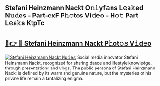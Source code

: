 ## Stefani Heinzmann Nackt O𝚗𝚕yf𝚊ns L𝚎a𝚔ed N𝚞𝚍es - Part-cxF P𝚑𝚘tos Vi𝚍𝚎o - H𝚘𝚝 Part L𝚎a𝚔s KtpTc

# <h2><a href="http://kf47kk6.oniu.top/?m=Stefani+Heinzmann+Nackt">🔗👉 🔴 Stefani Heinzmann Nackt P𝚑ot𝚘𝚜 V𝚒d𝚎o</a></h2>

[![Stefani Heinzmann Nackt Nu𝚍e𝚜](https://i.imgur.com/0qMVB7G.gif)](http://kf47kk6.oniu.top/?m=Stefani+Heinzmann+Nackt)
Social media innovator Stefani Heinzmann Nackt, recognized for sharing dance and lifestyle knowledge, through presentations and vlogs. The public persona of Stefani Heinzmann Nackt is defined by its warm and genuine nature, but the mysteries of his private life remain a tantalizing enigma.  
